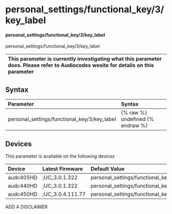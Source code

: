 ﻿---
description: personal_settings/functional_key/3/key_label
search: false
---

# personal_settings/functional_key/3/key_label

#### personal_settings/functional_key/3/key_label

personal_settings/functional_key/3/key_label


| This parameter is currently investigating what this parameter does. Please refer to Audiocodes wesite for details on this parameter | 
| :--- |

## Syntax
| Parameter | Syntax |
| :--- | :--- |
|personal_settings/functional_key/3/key_label | {% raw %} undefined {% endraw %}|

## Devices
This parameter is available on the following devices

| Device | Latest Firmware | Default Value |
|:---|:---|:---|
| audc405HD | ;UC_3.0.1.322 | personal_settings/functional_key/3/key_label= 
| audc440HD | ;UC_3.0.1.322 | personal_settings/functional_key/3/key_label= 
| audc450HD | ;UC_3.0.4.111.77 | personal_settings/functional_key/3/key_label= 

ADD A DISCLAIMER
